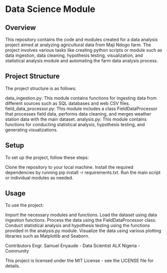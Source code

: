 #                              Data Science Module
## Overview
This repository contains the code and modules created for a data analysis project aimed at analyzing agricultural data from Maji Ndogo farm. The project involves various tasks like creating python scripts or module such as data ingestion, data cleaning, hypothesis testing, visualization, and statistical analysis module and automating the farm data analysis process.

## Project Structure
The project structure is as follows:

data_ingestion.py: This module contains functions for ingesting data from different sources such as SQL databases and web CSV files.
field_data_processor.py: This module includes a class FieldDataProcessor that processes field data, performs data cleaning, and merges weather station data with the main dataset.
analysis.py: This module contains functions for conducting statistical analysis, hypothesis testing, and generating visualizations.

## Setup
To set up the project, follow these steps:

Clone the repository to your local machine.
Install the required dependencies by running pip install -r requirements.txt.
Run the main script or individual modules as needed.

## Usage
To use the project:

Import the necessary modules and functions.
Load the dataset using data ingestion functions.
Process the data using the FieldDataProcessor class.
Conduct statistical analysis and hypothesis testing using the functions provided in the analysis.py module.
Visualize the data using various plotting libraries such as Matplotlib and Seaborn.

Contributors
Engr. Samuel Enyaude - Data Scientist
ALX Nigeria - Community

This project is licensed under the MIT License - see the LICENSE file for details.